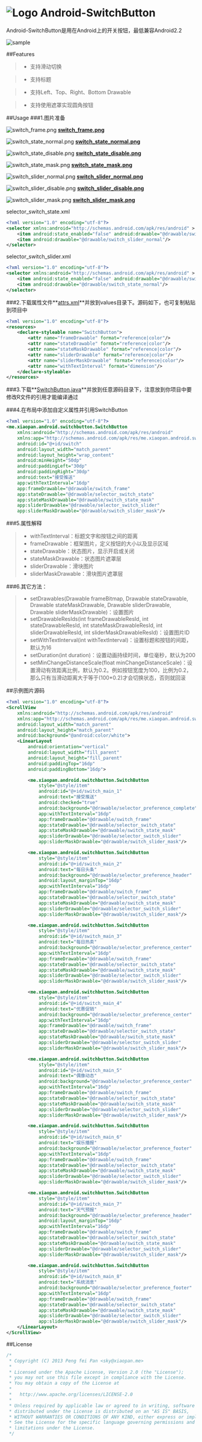 # ![Logo](https://github.com/xiaopansky/Android-SwitchButton/raw/master/res/drawable-mdpi/ic_launcher.png) Android-SwitchButton

Android-SwitchButton是用在Android上的开关按钮，最低兼容Android2.2

![sample](https://github.com/xiaopansky/Android-SwitchButton/raw/master/docs/sample.png)

##Features

>* 支持滑动切换

>* 支持标题

>* 支持Left、Top、Right、Bottom Drawable

>* 支持使用遮罩实现圆角按钮

##Usage
###1.图片准备

![switch_frame.png](https://github.com/xiaopansky/Android-SwitchButton/raw/master/res/drawable-xhdpi/switch_frame.png) **[switch_frame.png](https://github.com/xiaopansky/Android-SwitchButton/raw/master/res/drawable-xhdpi/switch_frame.png)**

![switch_state_normal.png](https://github.com/xiaopansky/Android-SwitchButton/raw/master/res/drawable-xhdpi/switch_state_normal.png) **[switch_state_normal.png](https://github.com/xiaopansky/Android-SwitchButton/raw/master/res/drawable-xhdpi/switch_state_normal.png)**

![switch_state_disable.png](https://github.com/xiaopansky/Android-SwitchButton/raw/master/res/drawable-xhdpi/switch_state_disable.png) **[switch_state_disable.png](https://github.com/xiaopansky/Android-SwitchButton/raw/master/res/drawable-xhdpi/switch_state_disable.png)**

![switch_state_mask.png](https://github.com/xiaopansky/Android-SwitchButton/raw/master/res/drawable-xhdpi/switch_state_mask.png) **[switch_state_mask.png](https://github.com/xiaopansky/Android-SwitchButton/raw/master/res/drawable-xhdpi/switch_state_mask.png)**

![switch_slider_normal.png](https://github.com/xiaopansky/Android-SwitchButton/raw/master/res/drawable-xhdpi/switch_slider_normal.png) **[switch_slider_normal.png](https://github.com/xiaopansky/Android-SwitchButton/raw/master/res/drawable-xhdpi/switch_slider_normal.png)**

![switch_slider_disable.png](https://github.com/xiaopansky/Android-SwitchButton/raw/master/res/drawable-xhdpi/switch_slider_disable.png) **[switch_slider_disable.png](https://github.com/xiaopansky/Android-SwitchButton/raw/master/res/drawable-xhdpi/switch_slider_disable.png)**

![switch_slider_mask.png](https://github.com/xiaopansky/Android-SwitchButton/raw/master/res/drawable-xhdpi/switch_slider_mask.png) **[switch_slider_mask.png](https://github.com/xiaopansky/Android-SwitchButton/raw/master/res/drawable-xhdpi/switch_slider_mask.png)**

selector_switch_state.xml
```xml
<?xml version="1.0" encoding="utf-8"?>
<selector xmlns:android="http://schemas.android.com/apk/res/android" >
    <item android:state_enabled="false" android:drawable="@drawable/switch_slider_disable"/>
    <item android:drawable="@drawable/switch_slider_normal"/>
</selector>
```

selector_switch_slider.xml
```xml
<?xml version="1.0" encoding="utf-8"?>
<selector xmlns:android="http://schemas.android.com/apk/res/android" >
    <item android:state_enabled="false" android:drawable="@drawable/switch_state_disable"/>
    <item android:drawable="@drawable/switch_state_normal"/>
</selector>
```
###2.下载属性文件**[attrs.xml](https://github.com/xiaopansky/Android-SwitchButton/raw/master/res/values/attrs.xml)**并放到values目录下。源码如下，也可复制粘贴到项目中
```xml
<?xml version="1.0" encoding="utf-8"?>
<resources>
    <declare-styleable name="SwitchButton">
        <attr name="frameDrawable" format="reference|color"/>
        <attr name="stateDrawable" format="reference|color"/>
        <attr name="stateMaskDrawable" format="reference|color"/>
        <attr name="sliderDrawable" format="reference|color"/>
        <attr name="sliderMaskDrawable" format="reference|color"/>
	    <attr name="withTextInterval" format="dimension"/>
    </declare-styleable>
</resources>
```

###3.下载**[SwitchButton.java](https://github.com/xiaopansky/Android-SwitchButton/raw/master/src/me/xiaopan/android/switchbutton/SwitchButton.java)**并放到任意源码目录下，注意放到你项目中要修改R文件的引用才能编译通过

###4.在布局中添加自定义属性并引用SwitchButton
```xml
<?xml version="1.0" encoding="utf-8"?>
<me.xiaopan.android.switchbutton.SwitchButton
    xmlns:android="http://schemas.android.com/apk/res/android"
    xmlns:app="http://schemas.android.com/apk/res/me.xiaopan.android.switchbutton"
    android:id="@+id/switch"
    android:layout_width="match_parent"
    android:layout_height="wrap_content"
    android:minHeight="50dp"
    android:paddingLeft="30dp"
    android:paddingRight="30dp"
    android:text="接受推送"
    app:withTextInterval="16dp"
    app:frameDrawable="@drawable/switch_frame"
    app:stateDrawable="@drawable/selector_switch_state"
    app:stateMaskDrawable="@drawable/switch_state_mask"
    app:sliderDrawable="@drawable/selector_switch_slider"
    app:sliderMaskDrawable="@drawable/switch_slider_mask"/>
```

###5.属性解释
>* withTextInterval：标题文字和按钮之间的距离
>* frameDrawable：框架图片，定义按钮的大小以及显示区域
>* stateDrawable：状态图片，显示开启或关闭
>* stateMaskDrawable：状态图片遮罩层
>* sliderDrawable：滑块图片
>* sliderMaskDrawable：滑块图片遮罩层

###6.其它方法：
>* setDrawables(Drawable frameBitmap, Drawable stateDrawable, Drawable stateMaskDrawable, Drawable sliderDrawable, Drawable sliderMaskDrawable)：设置图片
>* setDrawableResIds(int frameDrawableResId, int stateDrawableResId, int stateMaskDrawableResId, int sliderDrawableResId, int sliderMaskDrawableResId)：设置图片ID
>* setWithTextInterval(int withTextInterval)：设置标题和按钮的间距，默认为16
>* setDuration(int duration)：设置动画持续时间，单位毫秒，默认为200
>* setMinChangeDistanceScale(float minChangeDistanceScale)：设置滑动有效距离比例，默认为0.2。例如按钮宽度为100，比例为0.2，那么只有当滑动距离大于等于(100*0.2)才会切换状态，否则就回滚

##示例图片源码
```xml
<?xml version="1.0" encoding="utf-8"?>
<ScrollView
	xmlns:android="http://schemas.android.com/apk/res/android"
	xmlns:app="http://schemas.android.com/apk/res/me.xiaopan.android.switchbutton"
	android:layout_width="match_parent"
    android:layout_height="match_parent"
    android:background="@android:color/white">
	<LinearLayout
	    android:orientation="vertical"
	    android:layout_width="fill_parent"
	    android:layout_height="fill_parent"
	    android:paddingTop="16dp"
	    android:paddingBottom="16dp">

        <me.xiaopan.android.switchbutton.SwitchButton
	        style="@style/item"
            android:id="@+id/switch_main_1"
            android:text="接受推送"
            android:checked="true"
            android:background="@drawable/selector_preference_complete"
            app:withTextInterval="16dp"
            app:frameDrawable="@drawable/switch_frame"
            app:stateDrawable="@drawable/selector_switch_state"
            app:stateMaskDrawable="@drawable/switch_state_mask"
            app:sliderDrawable="@drawable/selector_switch_slider"
            app:sliderMaskDrawable="@drawable/switch_slider_mask"/>

        <me.xiaopan.android.switchbutton.SwitchButton
	        style="@style/item"
            android:id="@+id/switch_main_2"
            android:text="每日头条"
	        android:background="@drawable/selector_preference_header"
	        android:layout_marginTop="16dp"
            app:withTextInterval="16dp"
            app:frameDrawable="@drawable/switch_frame"
            app:stateDrawable="@drawable/selector_switch_state"
            app:stateMaskDrawable="@drawable/switch_state_mask"
            app:sliderDrawable="@drawable/selector_switch_slider"
            app:sliderMaskDrawable="@drawable/switch_slider_mask"/>

        <me.xiaopan.android.switchbutton.SwitchButton
            style="@style/item"
            android:id="@+id/switch_main_3"
            android:text="每日热卖"
            android:background="@drawable/selector_preference_center"
            app:withTextInterval="16dp"
            app:frameDrawable="@drawable/switch_frame"
            app:stateDrawable="@drawable/selector_switch_state"
            app:stateMaskDrawable="@drawable/switch_state_mask"
            app:sliderDrawable="@drawable/selector_switch_slider"
            app:sliderMaskDrawable="@drawable/switch_slider_mask"/>

        <me.xiaopan.android.switchbutton.SwitchButton
            style="@style/item"
            android:id="@+id/switch_main_4"
            android:text="优惠促销"
            android:background="@drawable/selector_preference_center"
            app:withTextInterval="16dp"
            app:frameDrawable="@drawable/switch_frame"
            app:stateDrawable="@drawable/selector_switch_state"
            app:stateMaskDrawable="@drawable/switch_state_mask"
            app:sliderDrawable="@drawable/selector_switch_slider"
            app:sliderMaskDrawable="@drawable/switch_slider_mask"/>

        <me.xiaopan.android.switchbutton.SwitchButton
	        style="@style/item"
            android:id="@+id/switch_main_5"
            android:text="偶像动态"
	        android:background="@drawable/selector_preference_center"
	        app:withTextInterval="16dp"
            app:frameDrawable="@drawable/switch_frame"
            app:stateDrawable="@drawable/selector_switch_state"
            app:stateMaskDrawable="@drawable/switch_state_mask"
            app:sliderDrawable="@drawable/selector_switch_slider"
            app:sliderMaskDrawable="@drawable/switch_slider_mask"/>

		<me.xiaopan.android.switchbutton.SwitchButton
			style="@style/item"
			android:id="@+id/switch_main_6"
			android:text="娱乐播报"
			android:background="@drawable/selector_preference_footer"
			app:withTextInterval="16dp"
			app:frameDrawable="@drawable/switch_frame"
			app:stateDrawable="@drawable/selector_switch_state"
			app:stateMaskDrawable="@drawable/switch_state_mask"
			app:sliderDrawable="@drawable/selector_switch_slider"
			app:sliderMaskDrawable="@drawable/switch_slider_mask"/>

        <me.xiaopan.android.switchbutton.SwitchButton
            style="@style/item"
            android:id="@+id/switch_main_7"
            android:text="天气预报"
            android:background="@drawable/selector_preference_header"
            android:layout_marginTop="16dp"
            app:withTextInterval="16dp"
            app:frameDrawable="@drawable/switch_frame"
            app:stateDrawable="@drawable/selector_switch_state"
            app:stateMaskDrawable="@drawable/switch_state_mask"
            app:sliderDrawable="@drawable/selector_switch_slider"
            app:sliderMaskDrawable="@drawable/switch_slider_mask"/>

        <me.xiaopan.android.switchbutton.SwitchButton
            style="@style/item"
            android:id="@+id/switch_main_8"
            android:text="系统消息"
            android:background="@drawable/selector_preference_footer"
            app:withTextInterval="16dp"
            app:frameDrawable="@drawable/switch_frame"
            app:stateDrawable="@drawable/selector_switch_state"
            app:stateMaskDrawable="@drawable/switch_state_mask"
            app:sliderDrawable="@drawable/selector_switch_slider"
            app:sliderMaskDrawable="@drawable/switch_slider_mask"/>
	</LinearLayout>
</ScrollView>

```

##License
```java
/*
 * Copyright (C) 2013 Peng fei Pan <sky@xiaopan.me>
 * 
 * Licensed under the Apache License, Version 2.0 (the "License");
 * you may not use this file except in compliance with the License.
 * You may obtain a copy of the License at
 * 
 *   http://www.apache.org/licenses/LICENSE-2.0
 * 
 * Unless required by applicable law or agreed to in writing, software
 * distributed under the License is distributed on an "AS IS" BASIS,
 * WITHOUT WARRANTIES OR CONDITIONS OF ANY KIND, either express or implied.
 * See the License for the specific language governing permissions and
 * limitations under the License.
 */
```
